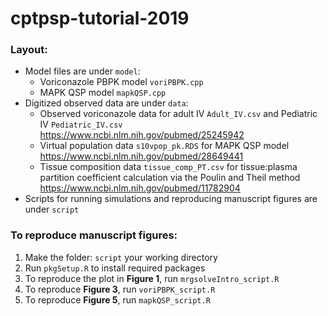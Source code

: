 # cptpsp-tutorial-2019

### Layout:

- Model files are under `model`:
    - Voriconazole PBPK model `voriPBPK.cpp`
    - MAPK QSP model `mapkQSP.cpp`
- Digitized observed data are under `data`:
    - Observed voriconazole data for adult IV `Adult_IV.csv` and Pediatric IV `Pediatric_IV.csv` https://www.ncbi.nlm.nih.gov/pubmed/25245942
    - Virtual population data `s10vpop_pk.RDS` for MAPK QSP model https://www.ncbi.nlm.nih.gov/pubmed/28649441
    - Tissue composition data `tissue_comp_PT.csv` for tissue:plasma partition coefficient calculation via the Poulin and Theil method https://www.ncbi.nlm.nih.gov/pubmed/11782904
- Scripts for running simulations and reproducing manuscript figures are under `script`

### To reproduce manuscript figures:

1. Make the folder: `script` your working directory
2. Run `pkgSetup.R` to install required packages
3. To reproduce the plot in **Figure 1**, run `mrgsolveIntro_script.R`
3. To reproduce **Figure 3**, run `voriPBPK_script.R`
4. To reproduce **Figure 5**, run `mapkQSP_script.R`